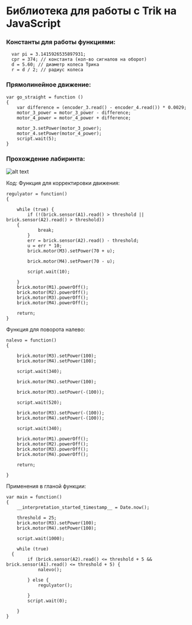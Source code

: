 <h1> Библиотека для работы c Trik на JavaScript </h1>
<h3> Константы для работы функциями: </h3>

```
  var pi = 3.1415926535897931; 
  cpr = 374; // константа (кол-во сигналов на оборот)
  d = 5.60; // диаметр колеса Трика
  r = d / 2; // радиус колеса
```

<h3> Прямолинейное движение: </h3>

```
var go_straight = function () 
{
    var difference = (encoder_3.read() - encoder_4.read()) * 0.0029;
    motor_3_power = motor_3_power - difference;
    motor_4_power = motor_4_power + difference;
    
    motor_3.setPower(motor_3_power);
    motor_4.setPower(motor_4_power);
    script.wait(5);
}
```
<h3> Прохождение лабиринта: </h3>

![alt text](http://image.ibb.co/cmmx0n/1.png)

Код:
Функция для корректировки движения:
```
regulyator = function()
{
	
	while (true) {
		if (!(brick.sensor(A1).read() > threshold || brick.sensor(A2).read() > threshold))
    {
			break;
		}
		err = brick.sensor(A2).read() - threshold;
		u = err * 10;
		brick.motor(M3).setPower(70 + u);
		
		brick.motor(M4).setPower(70 - u);
		
		script.wait(10);
		
	}
	brick.motor(M1).powerOff();
	brick.motor(M2).powerOff();
	brick.motor(M3).powerOff();
	brick.motor(M4).powerOff();
	
	return;
}
```

Функция для поворота налево:

```
nalevo = function()
{
	
	brick.motor(M3).setPower(100);
	brick.motor(M4).setPower(100);
	
	script.wait(340);
	
	brick.motor(M4).setPower(100);
	
	brick.motor(M3).setPower(-(100));
	
	script.wait(520);
	
	brick.motor(M3).setPower(-(100));
	brick.motor(M4).setPower(-(100));
	
	script.wait(340);
	
	brick.motor(M1).powerOff();
	brick.motor(M2).powerOff();
	brick.motor(M3).powerOff();
	brick.motor(M4).powerOff();
	
	return;
	
}
```
Применения в гланой функции:
```
var main = function()
{
	__interpretation_started_timestamp__ = Date.now();
	
	threshold = 25;
	brick.motor(M3).setPower(100);
	brick.motor(M4).setPower(100);
	
	script.wait(1000);
	
	while (true)
  {
		if (brick.sensor(A2).read() <= threshold + 5 && brick.sensor(A1).read() <= threshold + 5) {
			nalevo();
			
		} else {
			regulyator();
			
		}
		script.wait(0);
		
	}
}
```
